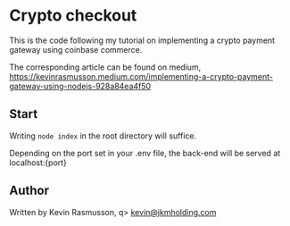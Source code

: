 # Crypto checkout

This is the code following my tutorial on implementing a crypto payment gateway using coinbase commerce.

The corresponding article can be found on medium, https://kevinrasmusson.medium.com/implementing-a-crypto-payment-gateway-using-nodejs-928a84ea4f50

## Start

Writing `node index` in the root directory will suffice.

Depending on the port set in your .env file, the back-end will be served at localhost:{port}

## Author

Written by Kevin Rasmusson, q> kevin@jkmholding.com
